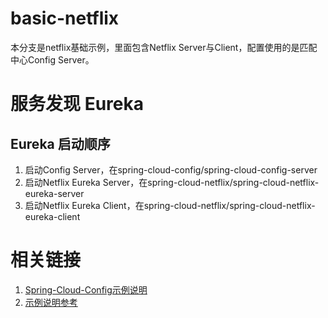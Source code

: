 
# basic-netflix

本分支是netflix基础示例，里面包含Netflix Server与Client，配置使用的是匹配中心Config Server。

# 服务发现 Eureka 

## Eureka 启动顺序

1. 启动Config Server，在spring-cloud-config/spring-cloud-config-server
2. 启动Netflix Eureka Server，在spring-cloud-netflix/spring-cloud-netflix-eureka-server
3. 启动Netflix Eureka Client，在spring-cloud-netflix/spring-cloud-netflix-eureka-client

# 相关链接

1. [Spring-Cloud-Config示例说明](https://printfcoder.github.io/myblog/spring/2018/03/28/spring-cloud-config/)
2. [示例说明参考](https://printfcoder.github.io/myblog/spring/2018/04/13/spring-cloud-netflix/)
